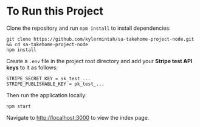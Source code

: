# To Run this Project

Clone the repository and run `npm install` to install dependencies:

```
git clone https://github.com/kylermintah/sa-takehome-project-node.git && cd sa-takehome-project-node
npm install
```

Create a `.env` file in the project root directory and add your **Stripe test API keys** to it as follows:

```
STRIPE_SECRET_KEY = sk_test_...
STRIPE_PUBLISHABLE_KEY = pk_test_...
```


Then run the application locally:

```
npm start
```

Navigate to [http://localhost:3000](http://localhost:3000) to view the index page.
